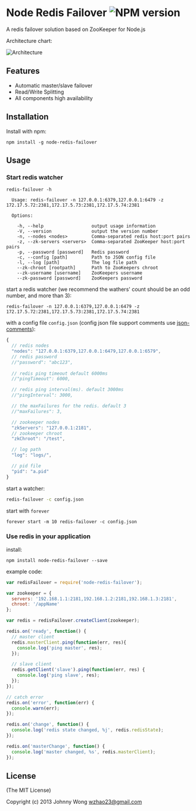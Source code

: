 Node Redis Failover ![NPM version](https://badge.fury.io/js/node-redis-failover.png)
=======
A redis failover solution based on ZooKeeper for Node.js

Architecture chart:

![Architecture](http://ww1.sinaimg.cn/large/60512853gw1e9qzaunhsij20dw0bi752.jpg)

## Features

* Automatic master/slave failover
* Read/Write Splitting
* All components high availability

## Installation
Install with npm:

```shell
npm install -g node-redis-failover
```

## Usage

### Start redis watcher

```shell
redis-failover -h

  Usage: redis-failover -n 127.0.0.1:6379,127.0.0.1:6479 -z 172.17.5.72:2381,172.17.5.73:2381,172.17.5.74:2381

  Options:

    -h, --help                  output usage information
    -V, --version               output the version number
    -n, --nodes <nodes>         Comma-separated redis host:port pairs
    -z, --zk-servers <servers>  Comma-separated ZooKeeper host:port pairs
    -p, --password [password]   Redis password
    -c, --config [path]         Path to JSON config file
    -l, --log [path]            The log file path
    --zk-chroot [rootpath]      Path to ZooKeepers chroot
    --zk-username [username]    ZooKeepers username
    --zk-password [password]    ZooKeepers password
```

start a redis watcher (we recommend the wathers' count should be an odd number, and more than 3):

```shell
redis-failover -n 127.0.0.1:6379,127.0.0.1:6479 -z 172.17.5.72:2381,172.17.5.73:2381,172.17.5.74:2381
```
with a config file `config.json` (config json file support comments use [json-comments](https://github.com/numbcoder/json-comments)):
```js
{
  // redis nodes
  "nodes": "127.0.0.1:6379,127.0.0.1:6479,127.0.0.1:6579",
  // redis password
  //"password": "abc123",
  
  // redis ping timeout default 6000ms
  //"pingTimeout": 6000,

  // redis ping interval(ms). default 3000ms
  //"pingInterval": 3000,

  // the maxFailures for the redis. default 3
  //"maxFailures": 3,

  // zookeeper nodes
  "zkServers": "127.0.0.1:2181",
  // zookeeper chroot
  "zkChroot": "/test",

  // log path
  "log": "logs/",

  // pid file
  "pid": "a.pid"
}
```
start a watcher:
```bash
redis-failover -c config.json
```

start with `forever`
```shell
forever start -m 10 redis-failover -c config.json
```


### Use redis in your application

install:
```shell
npm install node-redis-failover --save
```

example code:
```javascript
var redisFailover = require('node-redis-failover');

var zookeeper = {
  servers: '192.168.1.1:2181,192.168.1.2:2181,192.168.1.3:2181',
  chroot: '/appName'
};

var redis = redisFailover.createClient(zookeeper);

redis.on('ready', function() {
  // master client
  redis.masterClient.ping(function(err, res){
    console.log('ping master', res);
  });

  // slave client
  redis.getClient('slave').ping(function(err, res) {
    console.log('ping slave', res);
  });
}); 

// catch error
redis.on('error', function(err) {
  console.warn(err);
});

redis.on('change', function() {
  console.log('redis state changed, %j', redis.redisState);
});

redis.on('masterChange', function() {
  console.log('master changed, %s', redis.masterClient);
});

```

## License

(The MIT License)

Copyright (c) 2013 Johnny Wong <wzhao23@gmail.com>
